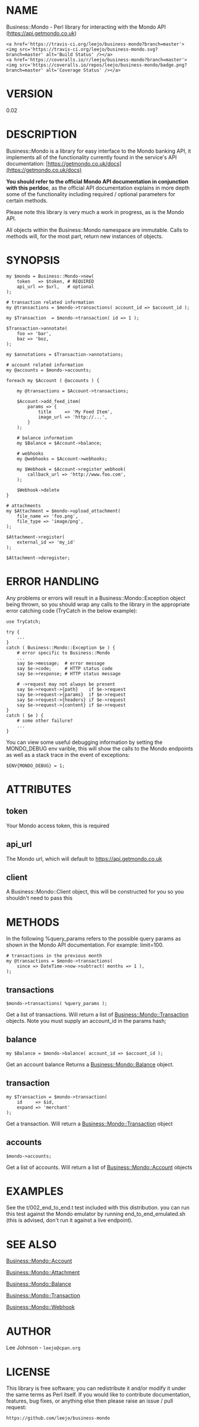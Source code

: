 # NAME

Business::Mondo - Perl library for interacting with the Mondo API
(https://api.getmondo.co.uk)

<div>

    <a href='https://travis-ci.org/leejo/business-mondo?branch=master'><img src='https://travis-ci.org/leejo/business-mondo.svg?branch=master' alt='Build Status' /></a>
    <a href='https://coveralls.io/r/leejo/business-mondo?branch=master'><img src='https://coveralls.io/repos/leejo/business-mondo/badge.png?branch=master' alt='Coverage Status' /></a>
</div>

# VERSION

0.02

# DESCRIPTION

Business::Mondo is a library for easy interface to the Mondo banking API,
it implements all of the functionality currently found in the service's API
documentation: [https://getmondo.co.uk/docs](https://getmondo.co.uk/docs)

**You should refer to the official Mondo API documentation in conjunction**
**with this perldoc**, as the official API documentation explains in more depth
some of the functionality including required / optional parameters for certain
methods.

Please note this library is very much a work in progress, as is the Mondo API.

All objects within the Business::Mondo namespace are immutable. Calls to methods
will, for the most part, return new instances of objects.

# SYNOPSIS

    my $mondo = Business::Mondo->new(
        token   => $token, # REQUIRED
        api_url => $url,   # optional
    );

    # transaction related information
    my @transactions = $mondo->transactions( account_id => $account_id );

    my $Transaction  = $mondo->transaction( id => 1 );

    $Transaction->annotate(
        foo => 'bar',
        baz => 'boz,
    );

    my $annotations = $Transaction->annotations;

    # account related information
    my @accounts = $mondo->accounts;

    foreach my $Account ( @accounts ) {

        my @transactions = $Account->transactions;

        $Account->add_feed_item(
            params => {
                title     => 'My Feed Item',
                image_url => 'http://...',
            }
        );

        # balance information
        my $Balance = $Account->balance;

        # webhooks
        my @webhooks = $Account->webhooks;

        my $Webhook = $Account->register_webhook(
            callback_url => 'http://www.foo.com',
        );

        $Webhook->delete
    }

    # attachments
    my $Attachment = $mondo->upload_attachment(
        file_name => 'foo.png',
        file_type => 'image/png',
    );

    $Attachment->register(
        external_id => 'my_id'
    );

    $Attachment->deregister;

# ERROR HANDLING

Any problems or errors will result in a Business::Mondo::Exception
object being thrown, so you should wrap any calls to the library in the
appropriate error catching code (TryCatch in the below example):

    use TryCatch;

    try {
        ...
    }
    catch ( Business::Mondo::Exception $e ) {
        # error specific to Business::Mondo
        ...
        say $e->message;  # error message
        say $e->code;     # HTTP status code
        say $e->response; # HTTP status message

        # ->request may not always be present
        say $e->request->{path}    if $e->request
        say $e->request->{params}  if $e->request
        say $e->request->{headers} if $e->request
        say $e->request->{content} if $e->request
    }
    catch ( $e ) {
        # some other failure?
        ...
    }

You can view some useful debugging information by setting the MONDO\_DEBUG
env varible, this will show the calls to the Mondo endpoints as well as a
stack trace in the event of exceptions:

    $ENV{MONDO_DEBUG} = 1;

# ATTRIBUTES

## token

Your Mondo access token, this is required

## api\_url

The Mondo url, which will default to https://api.getmondo.co.uk

## client

A Business::Mondo::Client object, this will be constructed for you so
you shouldn't need to pass this

# METHODS

In the following %query\_params refers to the possible query params as shown in
the Mondo API documentation. For example: limit=100.

    # transactions in the previous month
    my @transactions = $mondo->transactions(
        since => DateTime->now->subtract( months => 1 ),
    );

## transactions

    $mondo->transactions( %query_params );

Get a list of transactions. Will return a list of [Business::Mondo::Transaction](https://metacpan.org/pod/Business::Mondo::Transaction)
objects. Note you must supply an account\_id in the params hash;

## balance

    my $Balance = $mondo->balance( account_id => $account_id );

Get an account balance Returns a [Business::Mondo::Balance](https://metacpan.org/pod/Business::Mondo::Balance) object.

## transaction

    my $Transaction = $mondo->transaction(
        id     => $id,
        expand => 'merchant'
    );

Get a transaction. Will return a [Business::Mondo::Transaction](https://metacpan.org/pod/Business::Mondo::Transaction) object

## accounts

    $mondo->accounts;

Get a list of accounts. Will return a list of [Business::Mondo::Account](https://metacpan.org/pod/Business::Mondo::Account)
objects

# EXAMPLES

See the t/002\_end\_to\_end.t test included with this distribution. you can run
this test against the Mondo emulator by running end\_to\_end\_emulated.sh (this
is advised, don't run it against a live endpoint).

# SEE ALSO

[Business::Mondo::Account](https://metacpan.org/pod/Business::Mondo::Account)

[Business::Mondo::Attachment](https://metacpan.org/pod/Business::Mondo::Attachment)

[Business::Mondo::Balance](https://metacpan.org/pod/Business::Mondo::Balance)

[Business::Mondo::Transaction](https://metacpan.org/pod/Business::Mondo::Transaction)

[Business::Mondo::Webhook](https://metacpan.org/pod/Business::Mondo::Webhook)

# AUTHOR

Lee Johnson - `leejo@cpan.org`

# LICENSE

This library is free software; you can redistribute it and/or modify it under
the same terms as Perl itself. If you would like to contribute documentation,
features, bug fixes, or anything else then please raise an issue / pull request:

    https://github.com/leejo/business-mondo
